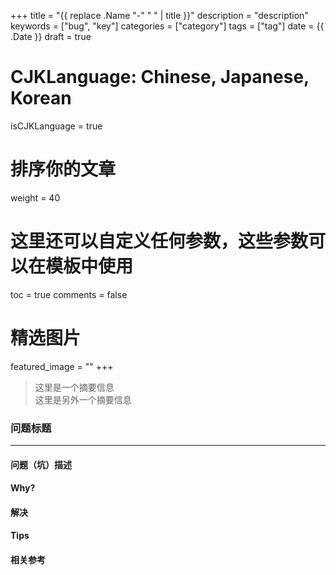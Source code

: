 +++
title = "{{ replace .Name "-" " " | title }}"
description = "description"
keywords = ["bug", "key"]
categories = ["category"]
tags = ["tag"]
date = {{ .Date }}
draft = true
# CJKLanguage: Chinese, Japanese, Korean
isCJKLanguage = true
# 排序你的文章
weight = 40

# 这里还可以自定义任何参数，这些参数可以在模板中使用
toc = true
comments = false
# 精选图片
featured_image = ""
+++

> 这里是一个摘要信息    
> 这里是另外一个摘要信息  
<!--more-->
### 问题标题
---

#### 问题（坑）描述

#### Why?

#### 解决

#### Tips

#### 相关参考

